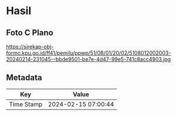 # Hasil

## Foto C Plano

https://sirekap-obj-formc.kpu.go.id/ff41/pemilu/ppwp/51/08/01/20/02/5108012002003-20240214-231045--bbde9501-be7e-4d47-99e5-741c8acc4903.jpg


## Metadata

| Key        | Value               |
| ---------- | ------------------- |
| Time Stamp | 2024-02-15 07:00:44 |



